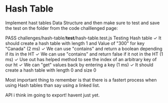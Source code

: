 # Hash Table

Implement hast tables Data Structure and then make sure to test and save the test on the folder from the code challlenged page:

 PASS  challenges/hash-table/__test__/hash-table.test.js
  Testing Hash table
    ✓ It should create a hash table with length 1 and Value of "300" for key "Canada" (2 ms)
    ✓ We can use "contains" and return a boolean depending if its in the HT
    ✓ We can use "contains" and return false if it not in the HT (1 ms)
    ✓ Use out has helped method to see the index of an arbitrary key of our ht
    ✓ We can "get" values back by entering a key (1 ms)
    ✓ It should create a hash table with length 0 and size 0

Most important thing to remember is that there is a fastert process when using Hash tables than say using a linked list.

API
i think im going to export! havent just yet.
